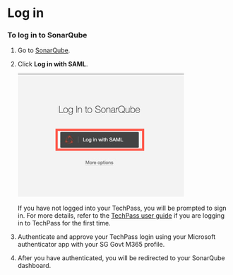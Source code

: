 # Log in



### To log in to SonarQube  

1. Go to [SonarQube](https://sonar.hats.stack.gov.sg/sonar).
1. Click **Log in with SAML**.

    ![sonarqube](./images/sonarqube-tp.png)

    If you have not logged into your TechPass, you will be prompted to sign in. For more details, refer to the [TechPass user guide](https://docs.developer.tech.gov.sg/docs/techpass-user-guide/#/) if you are logging in to TechPass for the first time.
1. Authenticate and approve your TechPass login using your Microsoft authenticator app with your SG Govt M365 profile. 
1. After you have authenticated, you will be redirected to your SonarQube dashboard.